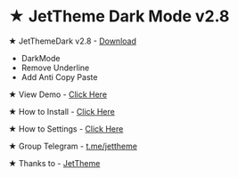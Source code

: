 # ★ JetTheme Dark Mode v2.8 <br/>

★ JetThemeDark v2.8 - <a href='https://github.com/arv-fazriansyah/JetThemeDark/archive/refs/heads/main.zip'>Download</a><br/>
- DarkMode
- Remove Underline
- Add Anti Copy Paste

★ View Demo - <a href='https://www.fazriansyah.com/'>Click Here</a><br/>

★ How to Install - <a href='https://www.jettheme.com/2020/02/cara-instal-jettheme-di-blogger.html'>Click Here</a><br/>

★ How to Settings - <a href='https://www.jettheme.com/2021/03/setting-template-jettheme.html'>Click Here</a><br/>

★ Group Telegram - <a href='https://t.me/jettheme'>t.me/jettheme</a><br/>

★ Thanks to - <a href='https://github.com/jettheme'>JetTheme</a><br/>
